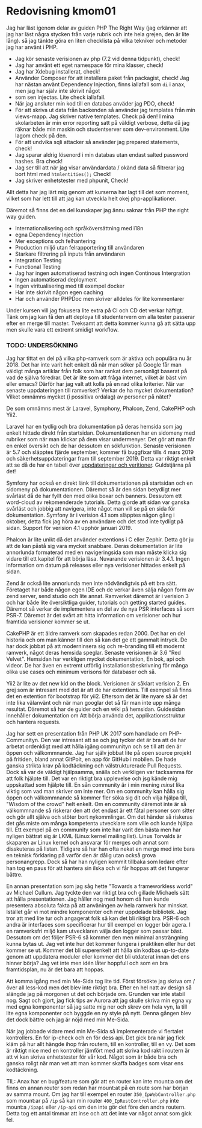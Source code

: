 ---
---
Redovisning kmom01
=========================

Jag har läst igenom delar av guiden PHP The Right Way
(jag erkänner att jag har läst några stycken från varje rubrik och inte hela grejen, den är lite lång).
så jag tänkte göra en liten checklista på vilka tekniker och metoder jag har använt i PHP.

* Jag kör senaste verisionen av php (7.2 vid denna tidpunkt), check!
* Jag har använt ett eget namespace för mina klasser, check!
* Jag har Xdebug installerat, check!
* Använder Composer för att installera paket från packagist, check!
Jag har nästan använt Dependency Injection, finns iallafall som `di` i anax, men jag har själv inte skrivit något
* som sen injectas. Lite check iallafall.
* När jag ansluter min kod till en databas anväder jag PDO, check!
* För att skriva ut data från backenden så använder jag templates från min views-mapp. Jag skriver native templates. Check på den!
I mina skolarbeten är min error reporting satt på väldigt verbose, detta då jag räknar både min maskin och studentserver som dev-environment.
Lite lagom check på den.
* För att undvika sqli attacker så använder jag prepared statements, check!
* Jag sparar aldrig lösenord i min databas utan endast salted password hashes. Bra check!
* Jag ser till att när jag visar användardata / okänd data så filtrerar jag bort html med `htmlentities();` Check!
* Jag skriver enhetstester med phpunit, Check!

Allt detta har jag lärt mig genom att kurserna har lagt till det som moment, vilket som har lett
till att jag kan utveckla helt okej php-applikationer.

Däremot så finns det en del kunskaper jag ännu saknar från PHP the right way guiden.

* Internationalisering och språköversättning med i18n
* egna Dependency Injection
* Mer exceptions och felhantering
* Production miljö utan felrapportering till användaren
* Starkare filtrering på inputs från användaren
* Integration Testing
* Functional Testing
* Jag har ingen automatiserad testning och ingen Continous Intergration
* Ingen automatiserad deployment
* Ingen viritualisering med till exempel docker
* Har inte skrivit någon egen caching
* Har och använder PHPDoc men skriver alldeles för lite kommentarer

Under kursen vill jag fokusera lite extra på CI och CD det verkar häftigt. Tänk om jag kan få den att
deploya till studentervern om alla tester passerar efter en merge till master. Tveksamt
att detta kommer kunna gå att sätta upp men skulle vara ett extremt smidigt workflow.

### TODO: UNDERSÖKNING
Jag har tittat en del på vilka php-ramverk som är aktiva och populära nu år 2018. Det har
inte varit helt enkelt då när man söker på Google får man väldigt många artiklar från
folk som har rankat dem personligt baserat på vad de själva föredrar. Det är lite som att
fråga internet, vilket är bäst vim eller emacs? Därför har jag valt att kolla på en rad olika kriterier.
När var senaste uppdateringen till ramverket? Verkar de ha mycket dokumentation? Vilket omnämns mycket
(i possitiva ordalag) av personer på nätet?

De som omnämns mest är Laravel, Symphony, Phalcon, Zend, CakePHP och Yii2.

Laravel har en tydlig och bra dokumentation på deras hemsida som jag enkelt hittade
direkt från startsidan. Dokumentationen har en sidomeny med rubriker som när man klickar på dem
visar undermenyer. Det gör att man får en enkel översikt och de har dessutom en sökfunktion.
Senaste verisionen är 5.7 och släpptes fjärde september, kommer få buggfixar tills 4 mars 2019
och säkerhetsuppdateringar fram till september 2019. Detta var riktigt enkelt att se då de har
en tabell över [uppdateringar och veritioner](https://laravel.com/docs/5.7/releases#support-policy).
Guldstjärna på det!

Symfony har också en direkt länk till dokumentationen på startsidan och en sidomeny på dokumentationen.
Däremot så är den sidan betydligt mer svårläst då de har fyllt den med olika boxar och banners. Dessutom
ett word-cloud av rekomenderade tutorials. Detta gjorde att sidan var ganska svårläst och jobbig att navigera,
inte något man vill se på en sida för dokumentation. Symfony är i verision 4.1 som släpptes någon gång i oktober,
detta fick jag höra av en användare och det stod inte tydligt på sidan. Support för verision 4.1 upphör januari 2019.

Phalcon är lite unikt då det använder extentions i C eller Zephir. Detta gör ju att de kan påstå sig vara
mycket snabbare. Deras dokumentation är lite annorlunda formaterad med en navigeringsida som man måste klicka
sig vidare till ett kapitel för att börja läsa. Nuvarande verisionen är 3.4.1. Ingen information om datum på
releases eller nya verisioner hittades enkelt på sidan.

Zend är också lite annorlunda men inte nödvändigtvis på ett bra sätt. Företaget har både någon egen IDE och de
verkar även sälja någon form av zend server, send studio och lite annat. Ramverket däremot är i verision 3 och har
både lite översiktliga guider, tutorials och getting started guides. Däremot så verkar de implementera en del av de nya
PSR interfaces så som PSR-7. Däremot är det svårt att hitta information om verisioner och hur framtida verisioner kommer
se ut.

CakePHP är ett äldre ramverk som skapades redan 2000. Det har en del historia och om man känner till den
så kan det ge ett gammalt intryck. De har dock jobbat på att moderninsera sig och re-branding till ett
modernt ramverk, något deras hemsida speglar. Senaste verisionen är 3.6 "Red Velvet". Hemsidan har verkligen
mycket dokumentation, En bok, api och videor. De har även en extremt utförlig installationsbeskrivning för många
olika use cases och minimum verisons för databaser och så.

Yii2 är lite av det new kid on the block. Verisionen är såklart verision 2. En grej som är
intresant med det är att de har extentions. Till exempel så finns det en extention för bootstrap
för yii2. Eftersom det är lite nyare så är det inte lika välanvänt och när man googlar det så får man
inte upp många resultat. Däremot så har de guider och en wiki på hemsidan.
Guidesidan innehåller dokumentation om Att börja använda det, applikationsstruktur och hantera requests.

Jag har sett en presentation från PHP UK 2017 som handlade om PHP-Communityn. Den var intresant att se
och jag tycker det är bra att de har arbetat ordenkligt med att hålla igång communityn och se
till att den är öppen och välkommnande. Jag har själv jobbat lite på open source projekt på fritiden,
bland annat GitPoit, en app för GitHub i mobilen. De hade ganska strikta krav på kodtäckning
och välstrukturerade Pull Requests. Dock så var de väldigt hjälpsamma, snälla och verkligen
var tacksamma för att folk hjälpte till. Det var en riktigt bra upplevelse och jsg kände mig
uppskattad som hjälpte till. En sån community är i min mening *minst* lika viktig som vad man skriver
om inte mer. Om en community kan hålla sig öppen och välkommnande så kommer fler söka sig dit
och vilja hjälpa till, "Wisdom of the crowd" helt enkelt. Om en community däremot inte är så
välkommnande så riskerar den att det endast är ett fåtal personer som sitter och gör allt själva
och stöter bort nykommlingar. Om det händer så riskeras det gås miste om många kompetenta utvecklare
som ville och kunde hjälpa till. Ett exempel på en community som inte har varit den bästa men har
nyligen bättrat sig är LKML (Linux kernel mailing list). Linus Torvalds är skaparen av Linux kernel
och ansvarar för merges och annat som disskuteras på listan. Tidigare så har han ofta
nekat en merge med inte bara en teknisk förklaring på varför den är dålig utan också grova
personangrepp. Dock så har han nyligen kommit tillbaka som ledare efter han tog en paus för att
hantera sin ilska och vi får hoppas att det fungerar bättre.

En annan presentation som jag såg hette "Towards a frameworkless world" av Michael Cullum.
Jag tyckte den var riktigt bra och gillade Michaels sätt att hålla presentationen. Jag håller
nog med honom då han kunde presentera absoluta fakta på att använingen av hela ramverk har minskat.
Istället går vi mot mindre komponenter och mer uppdelade bibliotek. Jag tror att med lite tur
och angagerat folk så kan det bli riktigt bra. PSR-6 och andra är interfaces som specificerar
hur till exempel en logger bör agera. I en ramverksfri miljö kam utvecklaren välja den logger
som passar bäst. Dessutom om det följer PSR-6 så kommer den men minimal ansträngning kunna bytas ut.
Jag vet inte hur det kommer fungera i praktiken eller hur det kommer se ut. Kommer
det bli superenkelt att hålla sin kodbas up-to-date genom att uppdatera moduler eller
kommer det bli utdaterat innan det ens hinner börja? Jag vet inte men idén låter hoppfull och
som en bra framtidsplan, nu är det bara att hoppas.

Att komma igång med min Me-Sida tog lite tid. Först försökte jag skriva om / över all less-kod
men det blev inte riktigt bra. Efter en hel natt av design så slängde jag på morgonen ut det
och började om. Grunden var inte stabil nog. Sagt och gjort, jag fick tips av Aurora att jag
skulle skriva min egna vy med egna komponenter så jag satte mig ner och skrev om hela vyn,
la till lite egna komponenter och byggde en ny style på nytt. Denna gången blev det dock bättre
och jag är nöjd med min Me-Sida.

När jag jobbade vidare med min Me-Sida så implementerade vi flertalet kontrollers.
En för ip-check och en för dess api. Det gick bra när jag fick kläm på hur allt hängde ihop
från routern, till en kontroller, till en vy. Det som är riktigt nice med en kontroller jämfört
med att skriva kod rakt i routern är att vi kan skriva enhetstester för vår kod. Något som är
både bra och ganska roligt när man vet att man kommer skaffa badges som visar ens kodtäckning.

TIL: Anax har en bug/feature som gör att en router kan inte mount:a om det finns en annan
router som redan har mount:at på en route som har början av samma mount. Om jag har
till exempel en router `350_IpWebController.php` som mount:ar på `/ip` så kan min router
`400_IpRestController.php` inte mount:a `/ipapi` eller `/ip-api` om den inte gör det före
den andra routern. Detta tog ett antal timmar att inse och att det inte var något annat som
gick fel.
